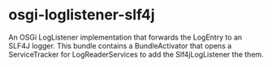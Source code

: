 osgi-loglistener-slf4j
=======================

An OSGi LogListener implementation that forwards the LogEntry to an SLF4J 
logger. This bundle contains a BundleActivator that opens a ServiceTracker for 
LogReaderServices to add the Slf4jLogListener the them.
